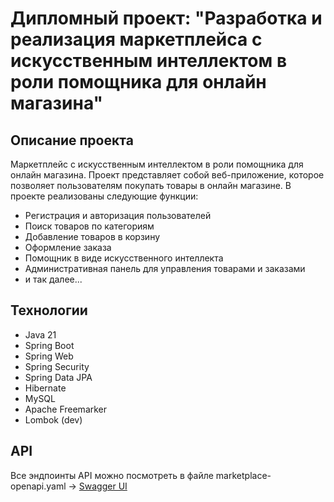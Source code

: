 # Дипломный проект: "Разработка и реализация маркетплейса с искусственным интеллектом в роли помощника для онлайн магазина"

## Описание проекта
Маркетплейс с искусственным интеллектом в роли помощника для онлайн магазина. Проект представляет собой веб-приложение,
которое позволяет пользователям покупать товары в онлайн магазине. В проекте реализованы следующие функции:
- Регистрация и авторизация пользователей
- Поиск товаров по категориям
- Добавление товаров в корзину
- Оформление заказа
- Помощник в виде искусственного интеллекта
- Административная панель для управления товарами и заказами
- и так далее...

## Технологии
- Java 21
- Spring Boot
- Spring Web
- Spring Security
- Spring Data JPA
- Hibernate
- MySQL
- Apache Freemarker
- Lombok (dev)

## API
Все эндпоинты API можно посмотреть в файле marketplace-openapi.yaml -> 
[Swagger UI](https://petstore.swagger.io/?url=https://github.com/benyfox/easysale/marketplace-openapi.yaml) 
